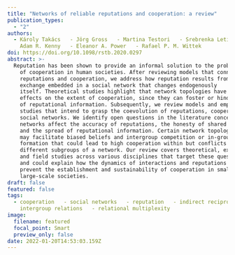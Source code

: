 ```yaml
---
title: "Networks of reliable reputations and cooperation: a review"
publication_types:
  - "2"
authors:
  - Károly Takács   - Jörg Gross   - Martina Testori   - Srebrenka Letina   -
    Adam R. Kenny   - Eleanor A. Power   - Rafael P. M. Wittek
doi: https://doi.org/10.1098/rstb.2020.0297
abstract: >-
  Reputation has been shown to provide an informal solution to the problem
    of cooperation in human societies. After reviewing models that connect
    reputations and cooperation, we address how reputation results from information
    exchange embedded in a social network that changes endogenously
    itself. Theoretical studies highlight that network topologies have different
    effects on the extent of cooperation, since they can foster or hinder the flow
    of reputational information. Subsequently, we review models and empirical
    studies that intend to grasp the coevolution of reputations, cooperation and
    social networks. We identify open questions in the literature concerning how
    networks affect the accuracy of reputations, the honesty of shared information
    and the spread of reputational information. Certain network topologies
    may facilitate biased beliefs and intergroup competition or in-group identity
    formation that could lead to high cooperation within but conflicts between
    different subgroups of a network. Our review covers theoretical, experimental
    and field studies across various disciplines that target these questions
    and could explain how the dynamics of interactions and reputations help or
    prevent the establishment and sustainability of cooperation in small- and
    large-scale societies.
draft: false
featured: false
tags:
  - cooperation   - social networks   - reputation   - indirect reciprocity   -
    intergroup relations   - relational multiplexity
image:
  filename: featured
  focal_point: Smart
  preview_only: false
date: 2022-01-20T14:53:03.159Z
---
```

